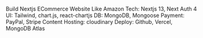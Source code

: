 Build Nextjs ECommerce Website Like Amazon
Tech: Nextjs 13, Next Auth 4
UI: Tailwind, chart.js, react-chartjs
DB: MongoDB, Mongoose
Payment: PayPal, Stripe
Content Hosting: cloudinary
Deploy: Github, Vercel, MongoDB Atlas
